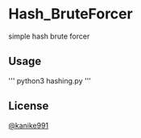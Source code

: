 # Hash_BruteForcer
simple hash brute forcer

## Usage
'''
python3 hashing.py
'''

## License
[@kanike991](https://twitter.com/kanike99)
